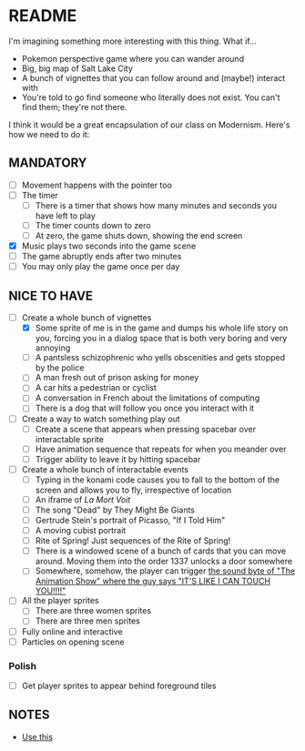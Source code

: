# README

I'm imagining something more interesting with this thing. What if...

* Pokemon perspective game where you can wander around
* Big, big map of Salt Lake City
* A bunch of vignettes that you can follow around and (maybe!) interact with
* You're told to go find someone who literally does not exist. You can't find them; they're not there.

I think it would be a great encapsulation of our class on Modernism. Here's how we need to do it:

## MANDATORY

- [ ] Movement happens with the pointer too
- [ ] The timer
	- [ ] There is a timer that shows how many minutes and seconds you have left to play
	- [ ] The timer counts down to zero
	- [ ] At zero, the game shuts down, showing the end screen
- [x] Music plays two seconds into the game scene
- [ ] The game abruptly ends after two minutes
- [ ] You may only play the game once per day

## NICE TO HAVE

- [ ] Create a whole bunch of vignettes
	- [x] Some sprite of me is in the game and dumps his whole life story on you, forcing you in a dialog space that is both very boring and very annoying
	- [ ] A pantsless schizophrenic who yells obscenities and gets stopped by the police
	- [ ] A man fresh out of prison asking for money
	- [ ] A car hits a pedestrian or cyclist
	- [ ] A conversation in French about the limitations of computing
	- [ ] There is a dog that will follow you once you interact with it
- [ ] Create a way to watch something play out
	- [ ] Create a scene that appears when pressing spacebar over interactable sprite
	- [ ] Have animation sequence that repeats for when you meander over
	- [ ] Trigger ability to leave it by hitting spacebar
- [ ] Create a whole bunch of interactable events
	- [ ] Typing in the konami code causes you to fall to the bottom of the screen and allows you to fly, irrespective of location
	- [ ] An iframe of _La Mort Voit_
	- [ ] The song "Dead" by They Might Be Giants
	- [ ] Gertrude Stein's portrait of Picasso, "If I Told Him"
	- [ ] A moving cubist portrait
	- [ ] Rite of Spring! Just sequences of the Rite of Spring!
	- [ ] There is a windowed scene of a bunch of cards that you can move around. Moving them into the order 1337 unlocks a door somewhere
	- [ ] Somewhere, somehow, the player can trigger [the sound byte of "The Animation Show" where the guy says "IT'S LIKE I CAN TOUCH YOU!!!!"](https://youtu.be/pMQ-t3nGzrI?t=317)
- [ ] All the player sprites
	- [ ] There are three women sprites
	- [ ] There are three men sprites
- [ ] Fully online and interactive
- [ ] Particles on opening scene

### Polish

- [ ] Get player sprites to appear behind foreground tiles

## NOTES

* [Use this](https://rexrainbow.github.io/phaser3-rex-notes/docs/site/tools/#aseprite)